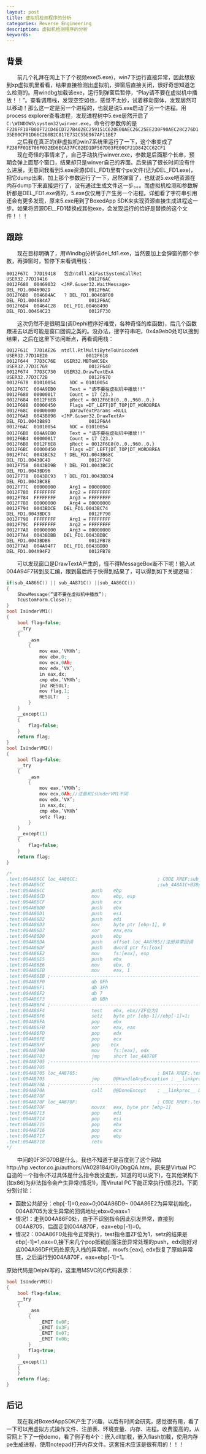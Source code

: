 ```yaml
---
layout: post
title: 虚拟机检测程序的分析
categories: Reverse_Engineering
description: 虚拟机检测程序的分析
keywords: 
---
```


## 背景

&emsp;&emsp;前几个礼拜在网上下了个视频exe(5.exe)，win7下运行直接异常，因此想放到xp虚拟机里看看，结果直接检测出虚拟机，弹窗后直接关闭，很好奇想知道怎么检测的。用windbg加载该exe，运行到弹窗后暂停，“Play请不要在虚拟机中播放！！”。查看调用栈，发现空空如也，感觉不太妙，试着移动窗体，发现居然可以移动！那么这一定是另一个进程的，也就是说5.exe启动了另一个进程。用process explorer查看进程，发现进程树中5.exe居然开启了`C:\WINDOWS\system32\winver.exe`，命令行参数传的是  
`F238FF10FB00F72CD46CD727B402EC259151C620E00AEC26C25EE230F90AEC28C276D135E00CF01D66C260B2C817E732C55E967AF11BE7`  
&emsp;&emsp;之后我在真正的(非虚拟机)win7系统里运行了一下，这个串变成了  
`F238FF01E706F032ED6ECA37FC02ED1DF567D03FE00CF21D842CC62CF1`  
&emsp;&emsp;现在奇怪的事情来了，自己手动执行winver.exe，参数是后面那个长串，预期会弹上面那个窗口，结果却只是winver自己的界面。后来搞了很长时间没有什么进展，无意间我看到5.exe资源(DEL_FD1)里有个pe文件(记为DEL_FD1.exe)，把它dump出来，加上那个参数运行了一下，居然弹窗了，也就说5.exe吧资源在内存dump下来直接运行了，没有通过生成文件这一步。。。而虚拟机检测和参数解析都是DEL_FD1.exe做的，5.exe仅仅用于产生另一个进程。详细看了字符串引用还会有更多发现，原来5.exe用到了BoxedApp SDK来实现资源直接生成进程这一步。如果将资源DEL_FD1替换成其他exe，会发现运行的恰好是替换的这个文件！！！

## 跟踪
&emsp;&emsp;现在目标明确了，用Windbg分析该del_fd1.exe，当然要加上会弹窗的那个参数，再弹窗时，暂停下来看调用栈：

```Txt
0012F67C  77D19418   包含ntdll.KiFastSystemCallRet           USER32.77D19416               0012F6AC
0012F680  00469032  <JMP.&user32.WaitMessage>             DEL_FD1.0046902D              0012F6AC
0012F6B0  004684AC   ? DEL_FD1.00468F00                    DEL_FD1.004684A7              0012F6AC
0012F6D4  00464C28   DEL_FD1.00468490                      DEL_FD1.00464C23              0012F730
```

&emsp;&emsp;这次仍然不是很明显(调Dephi程序好难受，各种奇怪的库函数)，后几个函数跟进去以后可能是窗口回调之类的。没办法，搜字符串吧，0x4a9eb0处可以搜到结果，之后在这里下访问断点，再看调用栈：

```Txt
0012F61C  77D1AE26  ntdll.RtlMultiByteToUnicodeN         USER32.77D1AE20              0012F618
0012F644  77D3C76E   USER32.MBToWCSEx                      USER32.77D3C769               0012F640
0012F674  77D3C730   USER32.DrawTextExA                    USER32.77D3C72B               0012F670
0012F678  01010054     hDC = 01010054
0012F67C  004A9EB0     Text = "请不要在虚拟机中播放!!"
0012F680  00000017     Count = 17 (23.)
0012F684  0012F6E8     pRect = 0012F6E8{0.,0.,960.,0.}
0012F688  00000450     Flags =DT_LEFT|DT_TOP|DT_WORDBREA
0012F68C  00000000     pDrawTextParams =NULL
0012F6A8  0043B898  <JMP.&user32.DrawTextA>               DEL_FD1.0043B893              0012F6A4
0012F6AC  01010054     hDC = 01010054
0012F6B0  004A9EB0     Text = "请不要在虚拟机中播放!!"
0012F6B4  00000017     Count = 17 (23.)
0012F6B8  0012F6E8     pRect = 0012F6E8{0.,0.,960.,0.}
0012F6BC  00000450     Flags =DT_LEFT|DT_TOP|DT_WORDBREA
0012F74C  0043BC52   ? DEL_FD1.0043B68C                    DEL_FD1.0043BC4D              0012F748
0012F758  0043BD9B   ? DEL_FD1.0043BC2C                    DEL_FD1.0043BD96
0012F778  0043BC93   ? DEL_FD1.0043BD34                    DEL_FD1.0043BC8E
0012F77C  00000000     Arg1 = 00000000
0012F780  FFFFFFFF     Arg2 = FFFFFFFF
0012F784  FFFFFFFF     Arg3 = FFFFFFFF
0012F788  00000000     Arg4 = 00000000
0012F794  0043BDCE   DEL_FD1.0043BC74                      DEL_FD1.0043BDC9              0012F790
0012F798  FFFFFFFF     Arg1 = FFFFFFFF
0012F79C  FFFFFFFF     Arg2 = FFFFFFFF
0012F7A0  00000000     Arg3 = 00000000
0012F7A4  0043BDBB   DEL_FD1.0043BDBC                      DEL_FD1.0043BDB6              0012FB78
0012F7A8  004A94F7   DEL_FD1.0043BDB0                      DEL_FD1.004A94F2              0012FB78
```

&emsp;&emsp;可以发现窗口是DrawTextA产生的，怪不得MessageBox断不下呢！输入at 004A94F7转到反汇编，跟到最后终于快得到结果了，可以得到如下关键逻辑：

```C++
if(sub_4A866C() || sub_4A871C() ||sub_4A86CC())
{
	ShowMessage(“请不要在虚拟机中播放”);
	TcustomForm.Close();
}
bool IsUnderVM1()
{
	bool flag=false;
	__try
	{
		_asm
		{
			mov eax,’VMXh’;
			mov ebx,0;
			mov ecx,0Ah;
			mov edx,’VX’;
			in eax,dx;
			cmp ebx,’VMXh’;
			jnz RESULT;
			mov flag,1;
			RESULT:   ;
		}
	}
	__except(1)
	{
		flag=false;
	}
	return flag;
}
bool IsUnderVM2()
{
	bool flag=false;
	__try
	{
		_asm
		{
			mov eax,’VMXh’;
			mov ecx,0Ah;//注意和IsUnderVM1不同
			mov edx,’VX’;
			in eax,dx;
			cmp ebx,’VMXh’
			setz flag;
		}
	}
	__except(1)
	{
		flag=false;
	}
	return flag;
}

/*
.text:004A86CC loc_4A86CC:                             ; CODE XREF:sub_4A8A1C+AEEp
.text:004A86CC                                         ;sub_4A8A1C+B38p
.text:004A86CC                 push    ebp
.text:004A86CD                 mov     ebp, esp
.text:004A86CF                 push    ecx
.text:004A86D0                 push    ebx
.text:004A86D1                 push    esi
.text:004A86D2                 push    edi
.text:004A86D3                 mov     byte ptr [ebp-1], 0
.text:004A86D7                 xor     eax,eax
.text:004A86D9                 push    ebp
.text:004A86DA                 push    offset loc_4A8705//注册异常回调
.text:004A86DF                 push    dword ptr fs:[eax]
.text:004A86E2                 mov     fs:[eax], esp
.text:004A86E5                 push    ebx
.text:004A86E6                 mov     ebx, 0
.text:004A86EB                 mov     eax, 1
.text:004A86EB ;---------------------------------------------------------------------------
.text:004A86F0                 db 0Fh
.text:004A86F1                 db 3Fh
.text:004A86F2                 db 7
.text:004A86F3                 db 0Bh
.text:004A86F4 ;---------------------------------------------------------------------------
.text:004A86F4                 test    ebx, ebx//ZF位为1
.text:004A86F6                 setz    byte ptr [ebp-1]//ebp[-1]=1;
.text:004A86FA                 pop     ebx
.text:004A86FB                 xor     eax, eax
.text:004A86FD                 pop     edx
.text:004A86FE                 pop     ecx
.text:004A86FF                 pop    ecx
.text:004A8700                 mov     fs:[eax], edx
.text:004A8703                 jmp     short loc_4A870F
.text:004A8705 ;---------------------------------------------------------------------------
.text:004A8705
.text:004A8705 loc_4A8705:                             ; DATA XREF:.text:004A86DAo
.text:004A8705                 jmp     @@HandleAnyException ; __linkproc__HandleAnyException
.text:004A870A ;---------------------------------------------------------------------------
.text:004A870A                 call    @@DoneExcept    ; __linkproc__ DoneExcept
.text:004A870F
.text:004A870F loc_4A870F:                             ; CODE XREF:.text:004A8703j
.text:004A870F                 movzx   eax, byte ptr [ebp-1]
.text:004A8713                 pop     edi
.text:004A8714                 pop     esi
.text:004A8715                 pop     ebx
.text:004A8716                 pop     ecx
.text:004A8717                 pop     ebp
.text:004A8718                 retn
*/
```

&emsp;&emsp;中间的0F3F070B是什么，我也不知道于是百度到了这个网站http://hp.vector.co.jp/authors/VA028184/OllyDbgQA.htm，原来是Virtual PC自造的一个指令(不过具体是什么指令我没查到，知道的可以说下)，在其他架构下(如x86)为非法指令会产生异常(情况1)，而Virutal PC下能正常执行(情况2)。下面分别讨论：
* 函数公共部分：ebp[-1]=0,eax=0;004A86D9~ 004A86E2为异常初始化，004A8705为发生异常的回调地址;ebx=0;eax=1
* 情况1：走到004A86F0处，由于不识别指令因此引发异常，直接到004A8705，后面走到004A870F，eax=ebp[-1]=0。
* 情况2：004A86F0处指令正常执行，test指令置ZF位为1，setz的结果是ebp[-1]=1,eax=0,接下来几个pop抵销前面注册异常处理的push，edx刚好对应004A86DF代码处原先入栈的异常帧，movfs:[eax], edx恢复了原始异常链，之后运行到004A870F，eax=ebp[-1]=1。  

原始代码是Delphi写的，这里用MSVC的C代码表示：

```C++
bool IsUnderVM3()
{
	bool flag=false;
	__try
	{
		_asm
		{
			_EMIT 0x0F;
			_EMIT 0x3F;
			_EMIT 0x07;
			_EMIT 0x0B;
		}
		flag=true;
	}
	__except(1)
	{
	}
	return flag;
}
```

## 后记
&emsp;&emsp;现在我对BoxedAppSDK产生了兴趣，以后有时间会研究，感觉很有用，看了一下可以用虚拟方式操作文件、注册表、环境变量、内存、进程。收费蛮高的，从官网上下了一份demo，看了例子有4个：嵌入dll加载，嵌入flash加载，使用内存pe生成进程，使用notepad打开内存文件。这套技术应该是很有用的！！！